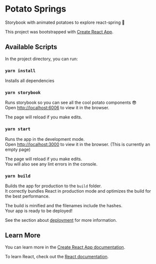 # Potato Springs

Storybook with animated potatoes to explore react-spring 🥔

This project was bootstrapped with [Create React App](https://github.com/facebook/create-react-app).

## Available Scripts

In the project directory, you can run:

### `yarn install`

Installs all dependencies<br />

### `yarn storybook`

Runs storybook so you can see all the cool potato components 😎<br />
Open [http://localhost:6006](http://localhost:6006) to view it in the browser.

The page will reload if you make edits.<br />

### `yarn start`

Runs the app in the development mode.<br />
Open [http://localhost:3000](http://localhost:3000) to view it in the browser.
(This is currently an empty page)

The page will reload if you make edits.<br />
You will also see any lint errors in the console.

### `yarn build`

Builds the app for production to the `build` folder.<br />
It correctly bundles React in production mode and optimizes the build for the best performance.

The build is minified and the filenames include the hashes.<br />
Your app is ready to be deployed!

See the section about [deployment](https://facebook.github.io/create-react-app/docs/deployment) for more information.

## Learn More

You can learn more in the [Create React App documentation](https://facebook.github.io/create-react-app/docs/getting-started).

To learn React, check out the [React documentation](https://reactjs.org/).
